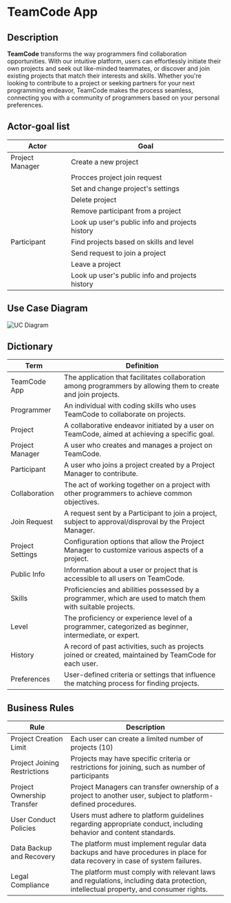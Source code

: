 # TeamCode App
## Description
**TeamCode** transforms the way programmers find collaboration opportunities. With our intuitive platform, users can effortlessly initiate their own projects and seek out like-minded teammates, or discover and join existing projects that match their interests and skills. Whether you're looking to contribute to a project or seeking partners for your next programming endeavor, TeamCode makes the process seamless, connecting you with a community of programmers based on your personal preferences.



## Actor-goal list
| Actor           | Goal                                                        |
|-----------------|-------------------------------------------------------------|
| Project Manager | Create a new project                                        |
|                 | Procces project join request                                |
|                 | Set and change project's settings                           |
|                 | Delete project                                              |
|                 | Remove participant from a project                           |
|                 | Look up user's public info and projects history              |
| Participant     | Find projects based on skills and level                     |
|                 | Send request to join a project                              |
|                 | Leave a project                                             |
|                 | Look up user's public info and projects history              |

## Use Case Diagram
![UC Diagram](https://github.com/havriutkin/team-code-api/blob/main/meta/TeamCodeUseCase.drawio.svg)

## Dictionary
| Term               | Definition                                                                                                 |
|--------------------|------------------------------------------------------------------------------------------------------------|
| TeamCode App      | The application that facilitates collaboration among programmers by allowing them to create and join projects.|
| Programmer         | An individual with coding skills who uses TeamCode to collaborate on projects.                             |
| Project            | A collaborative endeavor initiated by a user on TeamCode, aimed at achieving a specific goal.              |
| Project Manager   | A user who creates and manages a project on TeamCode.                           |
| Participant        | A user who joins a project created by a Project Manager to contribute.          |
| Collaboration     | The act of working together on a project with other programmers to achieve common objectives.              |
| Join Request      | A request sent by a Participant to join a project, subject to approval/disproval by the Project Manager.             |
| Project Settings  | Configuration options that allow the Project Manager to customize various aspects of a project.            |
| Public Info       | Information about a user or project that is accessible to all users on TeamCode.                           |
| Skills            | Proficiencies and abilities possessed by a programmer, which are used to match them with suitable projects. |
| Level             | The proficiency or experience level of a programmer, categorized as beginner, intermediate, or expert.      |
| History           | A record of past activities, such as projects joined or created, maintained by TeamCode for each user.      |
| Preferences       | User-defined criteria or settings that influence the matching process for finding projects.       |

## Business Rules
| Rule                              | Description                                                                                                    |
|-----------------------------------|----------------------------------------------------------------------------------------------------------------|
| Project Creation Limit            | Each user can create a limited number of projects (10) |
| Project Joining Restrictions      | Projects may have specific criteria or restrictions for joining, such as number of participants |
| Project Ownership Transfer        | Project Managers can transfer ownership of a project to another user, subject to platform-defined procedures.   |
| User Conduct Policies             | Users must adhere to platform guidelines regarding appropriate conduct, including behavior and content standards. |
| Data Backup and Recovery          | The platform must implement regular data backups and have procedures in place for data recovery in case of system failures. |
| Legal Compliance                  | The platform must comply with relevant laws and regulations, including data protection, intellectual property, and consumer rights. |

